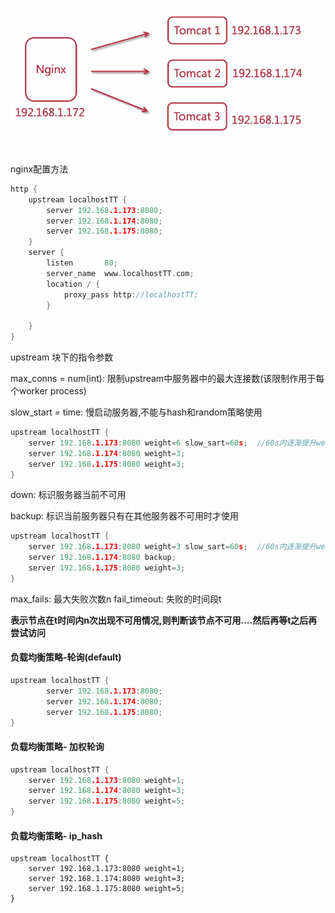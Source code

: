 ![image-20211206223922600](..\static\三台tomcat集群.png)

nginx配置方法

```c
http {
    upstream localhostTT {
        server 192.168.1.173:8080;
        server 192.168.1.174:8080;
        server 192.168.1.175:8080;
    }
    server {
        listen       80;
        server_name  www.localhostTT.com;
        location / {
            proxy_pass http://localhostTT;
        }
       
    }
}
```

upstream 块下的指令参数

max_conns = num(int): 限制upstream中服务器中的最大连接数(该限制作用于每个worker process)

slow_start = time:  慢启动服务器,不能与hash和random策略使用

```c
upstream localhostTT {
    server 192.168.1.173:8080 weight=6 slow_sart=60s;  //60s内逐渐提升weight
    server 192.168.1.174:8080 weight=3;
    server 192.168.1.175:8080 weight=3;
}
```

down: 标识服务器当前不可用

backup: 标识当前服务器只有在其他服务器不可用时才使用

```c
upstream localhostTT {
    server 192.168.1.173:8080 weight=3 slow_sart=60s;  //60s内逐渐提升weight
    server 192.168.1.174:8080 backup;
    server 192.168.1.175:8080 weight=3;
}
```

max_fails: 最大失败次数n    fail_timeout: 失败的时间段t

**表示节点在t时间内n次出现不可用情况,则判断该节点不可用....然后再等t之后再尝试访问**





#### 负载均衡策略-轮询(default)

```c
upstream localhostTT {
        server 192.168.1.173:8080;
        server 192.168.1.174:8080;
        server 192.168.1.175:8080;
}
```

#### 负载均衡策略- 加权轮询

```c
upstream localhostTT {        
    server 192.168.1.173:8080 weight=1;
    server 192.168.1.174:8080 weight=3;
    server 192.168.1.175:8080 weight=5;
}
```

#### 负载均衡策略- ip_hash

```
upstream localhostTT {        
    server 192.168.1.173:8080 weight=1;
    server 192.168.1.174:8080 weight=3;
    server 192.168.1.175:8080 weight=5;
}
```

